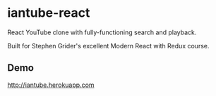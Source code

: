 # iantube-react
React YouTube clone with fully-functioning search and playback.

Built for Stephen Grider's excellent Modern React with Redux course.

## Demo
http://iantube.herokuapp.com
